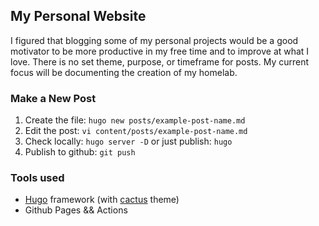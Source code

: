 ## My Personal Website

I figured that blogging some of my personal projects would be a good motivator to be more productive in my free time and to improve at what I love. There is no set theme, purpose, or timeframe for posts. My current focus will be documenting the creation of my homelab. 

### Make a New Post

1. Create the file: `hugo new posts/example-post-name.md`
2. Edit the post: `vi content/posts/example-post-name.md`
3. Check locally: `hugo server -D` or just publish: `hugo`
4. Publish to github: `git push`

### Tools used
* [Hugo](https://gohugo.io/) framework (with [cactus](https://themes.gohugo.io/hugo-theme-cactus/) theme)
* Github Pages && Actions
